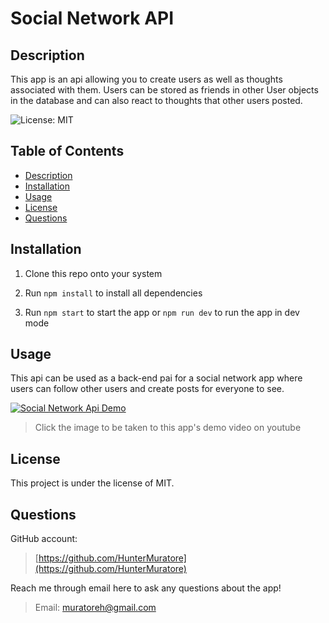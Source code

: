 # Social Network API

## Description

This app is an api allowing you to create users as well as thoughts associated with them.
Users can be stored as friends in other User objects in the database and can also react to thoughts that other users posted.

![License: MIT](https://img.shields.io/badge/License-MIT-yellow.svg)

## Table of Contents

- [Description](#description)
- [Installation](#installation)
- [Usage](#usage)
- [License](#license)
- [Questions](#questions)

## Installation

1. Clone this repo onto your system

2. Run `npm install` to install all dependencies

3. Run `npm start` to start the app or `npm run dev` to run the app in dev mode

## Usage

This api can be used as a back-end pai for a social network app where users can follow other users and create posts for everyone to see.

[![Social Network Api Demo](https://img.youtube.com/vi/CZfQZRbhygA/maxresdefault.jpg)](https://youtu.be/watch?v=CZfQZRbhygA)
>Click the image to be taken to this app's demo video on youtube

## License

This project is under the license of MIT.

## Questions

GitHub account:

>[https://github.com/HunterMuratore](https://github.com/HunterMuratore)

Reach me through email here to ask any questions about the app!

>Email: [muratoreh@gmail.com](mailto:muratoreh@gmail.com)
